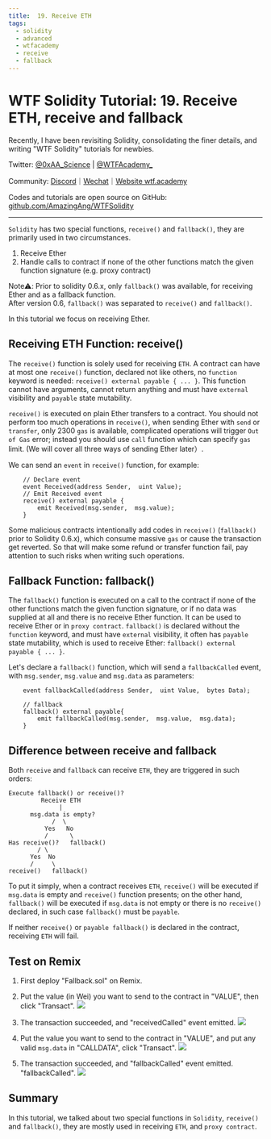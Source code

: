 ```yaml
---
title:  19. Receive ETH
tags: 
  - solidity
  - advanced
  - wtfacademy
  - receive
  - fallback
---
```


# WTF Solidity Tutorial:  19. Receive ETH,  receive and fallback

Recently, I have been revisiting Solidity, consolidating the finer details, and writing "WTF Solidity" tutorials for newbies. 

Twitter: [@0xAA_Science](https://twitter.com/0xAA_Science) | [@WTFAcademy_](https://twitter.com/WTFAcademy_)

Community: [Discord](https://discord.gg/5akcruXrsk)｜[Wechat](https://docs.google.com/forms/d/e/1FAIpQLSe4KGT8Sh6sJ7hedQRuIYirOoZK_85miz3dw7vA1-YjodgJ-A/viewform?usp=sf_link)｜[Website wtf.academy](https://wtf.academy)

Codes and tutorials are open source on GitHub: [github.com/AmazingAng/WTFSolidity](https://github.com/AmazingAng/WTFSolidity)

-----

`Solidity` has two special functions,  `receive()` and `fallback()`, they are primarily used in two circumstances.
1. Receive Ether
2. Handle calls to contract if none of the other functions match the given function signature (e.g. proxy contract)

Note⚠️: Prior to solidity 0.6.x, only `fallback()` was available, for receiving Ether and as a fallback function.  
After version 0.6,  `fallback()` was separated to `receive()` and `fallback()`. 

In this tutorial we focus on receiving Ether. 

## Receiving ETH Function: receive()
The `receive()` function is solely used for receiving `ETH`. A contract can have at most one `receive()` function, declared not like others, no `function` keyword is needed: `receive() external payable { ... }`. This function cannot have arguments, cannot return anything and must have `external` visibility and `payable` state mutability. 

`receive()` is executed on plain Ether transfers to a contract. You should not perform too much operations in `receive()`, when sending Ether with `send` or `transfer`, only 2300 `gas` is available, complicated operations will trigger `Out of Gas` error; instead you should use `call` function which can specify `gas` limit. (We will cover all three ways of sending Ether later）. 

We can send an `event` in `receive()` function, for example: 
```solidity
    // Declare event
    event Received(address Sender,  uint Value); 
    // Emit Received event
    receive() external payable {
        emit Received(msg.sender,  msg.value); 
    }
```

Some malicious contracts intentionally add codes in `receive()` (`fallback()` prior to Solidity 0.6.x), which consume massive `gas` or cause the transaction get reverted. So that will make some refund or transfer function fail, pay attention to such risks when writing such operations.

## Fallback Function: fallback()
The `fallback()` function is executed on a call to the contract if none of the other functions match the given function signature, or if no data was supplied at all and there is no receive Ether function. It can be used to receive Ether or in `proxy contract`. `fallback()` is declared without the `function` keyword, and must have `external` visibility, it often has `payable` state mutability, which is used to receive Ether: `fallback() external payable { ... }`. 

Let's declare a `fallback()` function, which will send a `fallbackCalled` event, with `msg.sender`, `msg.value` and `msg.data` as parameters: 

```solidity
    event fallbackCalled(address Sender,  uint Value,  bytes Data); 

    // fallback
    fallback() external payable{
        emit fallbackCalled(msg.sender,  msg.value,  msg.data); 
    }
```

## Difference between receive and fallback
Both `receive` and `fallback` can receive `ETH`, they are triggered in such orders: 
```
Execute fallback() or receive()?
         Receive ETH
              |
      msg.data is empty?
            /  \
          Yes   No
          /      \
Has receive()?   fallback()
        / \
      Yes  No
      /     \
receive()   fallback()
```
To put it simply, when a contract receives `ETH`, `receive()` will be executed if `msg.data` is empty and `receive()` function presents; on the other hand, `fallback()` will be executed if `msg.data` is not empty or there is no `receive()` declared, in such case `fallback()` must be `payable`. 

If neither `receive()` or `payable fallback()` is declared in the contract, receiving `ETH` will fail. 


## Test on Remix
1. First deploy "Fallback.sol" on Remix. 
2. Put the value (in Wei) you want to send to the contract in "VALUE", then click "Transact". 
    ![](img/19-1.jpg)

3. The transaction succeeded, and "receivedCalled" event emitted. 
    ![](img/19-2.jpg)

4. Put the value you want to send to the contract in "VALUE", and put any valid `msg.data` in "CALLDATA", click "Transact". 
    ![](img/19-3.jpg)
    
5. The transaction succeeded, and "fallbackCalled" event emitted. "fallbackCalled". 
    ![](img/19-4.jpg)


## Summary
In this tutorial, we talked about two special functions in `Solidity`, `receive()` and `fallback()`, they are mostly used in receiving `ETH`, and `proxy contract`. 

